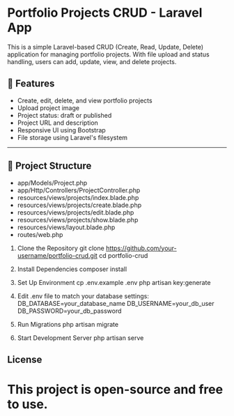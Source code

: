 # Portfolio Projects CRUD - Laravel App

This is a simple Laravel-based CRUD (Create, Read, Update, Delete) application for managing portfolio projects. With file upload and status handling, users can add, update, view, and delete projects.

## 🔧 Features

- Create, edit, delete, and view portfolio projects
- Upload project image
- Project status: draft or published
- Project URL and description
- Responsive UI using Bootstrap
- File storage using Laravel's filesystem

---

## 📁 Project Structure

- app/Models/Project.php
- app/Http/Controllers/ProjectController.php
- resources/views/projects/index.blade.php
- resources/views/projects/create.blade.php
- resources/views/projects/edit.blade.php
- resources/views/projects/show.blade.php
- resources/views/layout.blade.php
- routes/web.php


1. Clone the Repository
git clone https://github.com/your-username/portfolio-crud.git
cd portfolio-crud

2. Install Dependencies
composer install

3. Set Up Environment
cp .env.example .env
php artisan key:generate

4. Edit .env file to match your database settings:
DB_DATABASE=your_database_name
DB_USERNAME=your_db_user
DB_PASSWORD=your_db_password

5. Run Migrations
php artisan migrate

5. Start Development Server
php artisan serve


## License

This project is open-source and free to use.
=======

